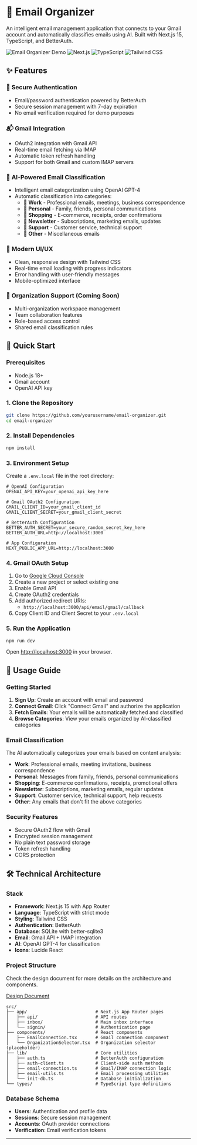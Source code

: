 # 📧 Email Organizer

An intelligent email management application that connects to your Gmail account and automatically classifies emails using AI. Built with Next.js 15, TypeScript, and BetterAuth.

![Email Organizer Demo](https://img.shields.io/badge/Status-Live%20Demo-brightgreen)
![Next.js](https://img.shields.io/badge/Next.js-15.x-black)
![TypeScript](https://img.shields.io/badge/TypeScript-5.x-blue)
![Tailwind CSS](https://img.shields.io/badge/Tailwind-3.x-38bdf8)

## ✨ Features

### 🔐 **Secure Authentication**
- Email/password authentication powered by BetterAuth
- Secure session management with 7-day expiration
- No email verification required for demo purposes

### 📬 **Gmail Integration**
- OAuth2 integration with Gmail API
- Real-time email fetching via IMAP
- Automatic token refresh handling
- Support for both Gmail and custom IMAP servers

### 🤖 **AI-Powered Email Classification**
- Intelligent email categorization using OpenAI GPT-4
- Automatic classification into categories:
  - 💼 **Work** - Professional emails, meetings, business correspondence
  - 👤 **Personal** - Family, friends, personal communications
  - 🛒 **Shopping** - E-commerce, receipts, order confirmations
  - 📰 **Newsletter** - Subscriptions, marketing emails, updates
  - 🔧 **Support** - Customer service, technical support
  - 🎯 **Other** - Miscellaneous emails

### 📱 **Modern UI/UX**
- Clean, responsive design with Tailwind CSS
- Real-time email loading with progress indicators
- Error handling with user-friendly messages
- Mobile-optimized interface

### 🏢 **Organization Support (Coming Soon)**
- Multi-organization workspace management
- Team collaboration features
- Role-based access control
- Shared email classification rules

## 🚀 Quick Start

### Prerequisites
- Node.js 18+ 
- Gmail account
- OpenAI API key

### 1. Clone the Repository
```bash
git clone https://github.com/yourusername/email-organizer.git
cd email-organizer
```

### 2. Install Dependencies
```bash
npm install
```

### 3. Environment Setup
Create a `.env.local` file in the root directory:

```env
# OpenAI Configuration
OPENAI_API_KEY=your_openai_api_key_here

# Gmail OAuth2 Configuration
GMAIL_CLIENT_ID=your_gmail_client_id
GMAIL_CLIENT_SECRET=your_gmail_client_secret

# BetterAuth Configuration
BETTER_AUTH_SECRET=your_secure_random_secret_key_here
BETTER_AUTH_URL=http://localhost:3000

# App Configuration
NEXT_PUBLIC_APP_URL=http://localhost:3000
```

### 4. Gmail OAuth Setup
1. Go to [Google Cloud Console](https://console.cloud.google.com/)
2. Create a new project or select existing one
3. Enable Gmail API
4. Create OAuth2 credentials
5. Add authorized redirect URIs:
   - `http://localhost:3000/api/email/gmail/callback`
6. Copy Client ID and Client Secret to your `.env.local`

### 5. Run the Application
```bash
npm run dev
```

Open [http://localhost:3000](http://localhost:3000) in your browser.

## 📖 Usage Guide

### Getting Started
1. **Sign Up**: Create an account with email and password
2. **Connect Gmail**: Click "Connect Gmail" and authorize the application
3. **Fetch Emails**: Your emails will be automatically fetched and classified
4. **Browse Categories**: View your emails organized by AI-classified categories

### Email Classification
The AI automatically categorizes your emails based on content analysis:

- **Work**: Professional emails, meeting invitations, business correspondence
- **Personal**: Messages from family, friends, personal communications  
- **Shopping**: E-commerce confirmations, receipts, promotional offers
- **Newsletter**: Subscriptions, marketing emails, regular updates
- **Support**: Customer service, technical support, help requests
- **Other**: Any emails that don't fit the above categories

### Security Features
- Secure OAuth2 flow with Gmail
- Encrypted session management
- No plain text password storage
- Token refresh handling
- CORS protection

## 🛠️ Technical Architecture

### Stack
- **Framework**: Next.js 15 with App Router
- **Language**: TypeScript with strict mode
- **Styling**: Tailwind CSS
- **Authentication**: BetterAuth
- **Database**: SQLite with better-sqlite3
- **Email**: Gmail API + IMAP integration
- **AI**: OpenAI GPT-4 for classification
- **Icons**: Lucide React

### Project Structure

Check the design document for more details on the architecture and components.

[Design Document](https://github.com/your-repo/email-organizer/DESIGN.md)

```
src/
├── app/                          # Next.js App Router pages
│   ├── api/                      # API routes
│   ├── inbox/                    # Main inbox interface
│   └── signin/                   # Authentication page
├── components/                   # React components
│   ├── EmailConnection.tsx       # Gmail connection component
│   └── OrganizationSelector.tsx  # Organization selector (placeholder)
├── lib/                          # Core utilities
│   ├── auth.ts                   # BetterAuth configuration
│   ├── auth-client.ts            # Client-side auth methods
│   ├── email-connection.ts       # Gmail/IMAP connection logic
│   ├── email-utils.ts            # Email processing utilities
│   └── init-db.ts                # Database initialization
└── types/                        # TypeScript type definitions
```

### Database Schema
- **Users**: Authentication and profile data
- **Sessions**: Secure session management
- **Accounts**: OAuth provider connections
- **Verification**: Email verification tokens

---

